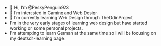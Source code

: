 - 👋 Hi, I’m @PeskyPenguin923
- 👀 I’m interested in Gaming and Web Design
- 🌱 I’m currently learning Web Design through TheOdinProject
- I'm in the very early stages of learning web design but have started working on some personal projects.
- I'm attempting to learn German at the same time so I will be focusing on my deutsch-learning page.

<!---
PeskyPenguin923/PeskyPenguin923 is a ✨ special ✨ repository because its `README.md` (this file) appears on your GitHub profile.
You can click the Preview link to take a look at your changes.
--->
